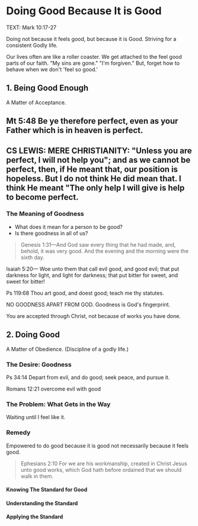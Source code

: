 # Doing Good Because It is Good

TEXT: Mark 10:17-27


Doing not because it feels good, but because it is Good. Striving for a consistent Godly life.

Our lives often are like a roller coaster. We get attached to the feel good parts of our faith. "My sins are gone." "I'm forgiven." But, forget how to behave when we don't 'feel so good.'

## 1. Being Good Enough

 A Matter of Acceptance.

Mt 5:48 Be ye therefore perfect, even as your Father which is in heaven is perfect.
-----
 CS LEWIS: MERE CHRISTIANITY: "Unless you are perfect, I will not help you"; and as we cannot be perfect, then, if He meant that, our position is hopeless. But I do not think He did mean that. I think He meant "The only help I will give is help to become perfect.
------
### The Meaning of Goodness

- What does it mean for a person to be good?
- Is there goodness in all of us?

> Genesis 1:31&mdash;And God saw every thing that he had made, and, behold, it was very good. And the evening and the morning were the sixth day.

Isaiah 5:20&mdash; Woe unto them that call evil good, and good evil; that put darkness for light, and light for darkness; that put bitter for sweet, and sweet for bitter!

Ps 119:68 Thou art good, and doest good; teach me thy statutes.

NO GOODNESS APART FROM GOD. Goodness is God's fingerprint.

You are accepted through Christ, not because of works you have done.

## 2. Doing Good

A Matter of Obedience. (Discipline of a godly life.)

### The Desire: Goodness

Ps 34:14 Depart from evil, and do good; seek peace, and pursue it.

Romans 12:21 overcome evil with good

### The Problem: What Gets in the Way

Waiting until I feel like it.

### Remedy

Empowered to do good because it is good not necessarily because it feels good.

> Ephesians 2:10 For we are his workmanship, created in Christ Jesus unto good works, which God hath before ordained that we should walk in them. 

#### Knowing The Standard for Good

#### Understanding the Standard

#### Applying the Standard

